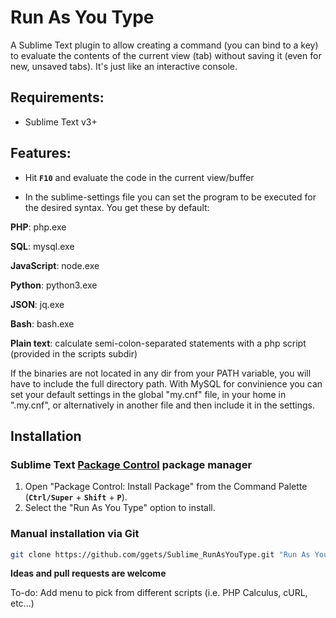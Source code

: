 # Run As You Type

  A Sublime Text plugin to allow creating a command (you can bind to a key) to evaluate the contents of the current view (tab) without saving it (even for new, unsaved tabs). It's just like an interactive console.

## Requirements:

* Sublime Text v3+

## Features:

*	Hit **`F10`** and evaluate the code in the current view/buffer


* In the sublime-settings file you can set the program to be executed for the desired syntax.
You get these by default:

**PHP**: php.exe

**SQL**: mysql.exe

**JavaScript**: node.exe

**Python**: python3.exe

**JSON**: jq.exe

**Bash**: bash.exe

**Plain text**: calculate semi-colon-separated statements with a php script (provided in the scripts subdir)



If the binaries are not located in any dir from your PATH variable, you will have to include the full directory path.
With MySQL for convinience you can set your default settings in the global "my.cnf" file, in your home in ".my.cnf", or alternatively in another file and then include it in the settings.


## Installation

### Sublime Text [Package Control][] package manager

1. Open "Package Control: Install Package" from the Command Palette (**`Ctrl/Super`** + **`Shift`** + **`P`**).
2. Select the "Run As You Type" option to install.

[Package Control]: http://wbond.net/sublime_packages/package_control

### Manual installation via Git

```bash
git clone https://github.com/ggets/Sublime_RunAsYouType.git "Run As You Type"
```


**Ideas and pull requests are welcome**

To-do:
  Add menu to pick from different scripts (i.e. PHP Calculus, cURL, etc...)
